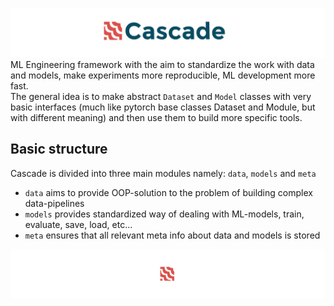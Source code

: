 ![header](docs/imgs/header.png)
ML Engineering framework with the aim to standardize the work with data and models, make experiments more reproducible,
ML development more fast.  
The general idea is to make abstract `Dataset` and `Model` classes with very basic interfaces 
(much like pytorch base classes Dataset and Module, but with different meaning) 
and then use them to build more specific tools.

## Basic structure
Cascade is divided into three main modules namely: `data`, `models` and `meta`  
- `data` aims to provide OOP-solution to the problem of building complex data-pipelines
- `models` provides standardized way of dealing with ML-models, train, evaluate, save, load, etc...
- `meta` ensures that all relevant meta info about data and models is stored

![footer](docs/imgs/footer.png)
